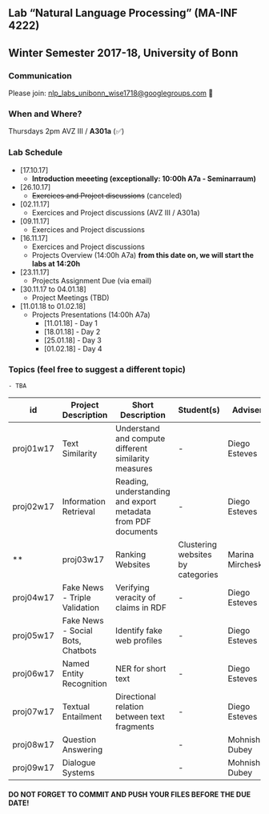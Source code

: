 ## Lab “Natural Language Processing” (MA-INF 4222)
## Winter Semester 2017-18, University of Bonn

### Communication ###
Please join: nlp_labs_unibonn_wise1718@googlegroups.com :email:

### When and Where?
Thursdays 2pm
AVZ III / **A301a** (:white_check_mark:)

### Lab Schedule
- [17.10.17]
	- **Introduction meeeting (exceptionally: 10:00h A7a - Seminarraum)**
- [26.10.17]
	- ~~Exercices and Project discussions~~ (canceled)
- [02.11.17]
	- Exercices and Project discussions (AVZ III / A301a)
- [09.11.17]
	- Exercices and Project discussions
- [16.11.17]
	- Exercices and Project discussions
	- Projects Overview (14:00h A7a) **from this date on, we will start the labs at 14:20h**
- [23.11.17]
	- Projects Assignment Due (via email)
- [30.11.17 to 04.01.18]
	- Project Meetings (TBD)
- [11.01.18 to 01.02.18]
	- Projects Presentations (14:00h A7a)
		- [11.01.18] - Day 1
		- [18.01.18] - Day 2
		- [25.01.18] - Day 3
		- [01.02.18] - Day 4

### Topics (feel free to suggest a different topic)
	- TBA

|id| Project Description | Short Description  | Student(s) | Adviser  |
|--|---------------------|-------------------|---------|----------|
|proj01w17| Text Similarity  | Understand and compute different similarity measures |  -  | Diego Esteves | 
|proj02w17| Information Retrieval | Reading, understanding and export metadata from PDF documents |  -  | Diego Esteves | 
**|proj03w17| Ranking Websites  | Clustering websites by categories |  Marina Mircheska  | Diego Esteves |**
|proj04w17| Fake News - Triple Validation  | Verifying veracity of claims in RDF |  -  | Diego Esteves | 
|proj05w17| Fake News - Social Bots, Chatbots  | Identify fake web profiles |  -  | Diego Esteves |
|proj06w17| Named Entity Recognition  | NER for short text |  -  | Diego Esteves |
|proj07w17| Textual Entailment  | Directional relation between text fragments |  -  | Diego Esteves |
|proj08w17| Question Answering  |  |  -  | Mohnish Dubey |
|proj09w17| Dialogue Systems  |  |  -  | Mohnish Dubey |

#### DO NOT FORGET TO COMMIT AND PUSH YOUR FILES BEFORE THE DUE DATE!

